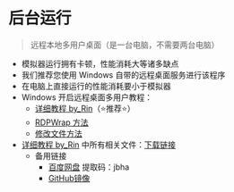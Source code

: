 # 后台运行

> 远程本地多用户桌面（是一台电脑，不需要两台电脑）

 * 模拟器运行拥有卡顿，性能消耗大等诸多缺点
 * 我们推荐您使用 Windows 自带的远程桌面服务进行该程序
 * 在电脑上直接运行的性能消耗要小于模拟器
 * Windows 开启远程桌面多用户教程：
   * [详细教程 by_Rin](https://www.bilibili.com/read/cv24286313/)（⭐推荐⭐）
   * [RDPWrap 方法](https://blog.sena.moe/win10-multiple-RDP/)
   * [修改文件方法](https://www.wyr.me/post/701)
 * [详细教程 by_Rin](https://www.bilibili.com/read/cv24286313/) 中所有相关文件：[下载链接](https://github.com/CHNZYX/asu_version_latest/releases/download/RDP/LocalRemoteDesktop1.191_by_lin.zip)
   * 备用链接
     * [百度网盘](https://pan.baidu.com/s/13aoll4n1gmKlPT9WwNYeEw?pwd=jbha) 提取码：jbha
     * [GitHub镜像](https://github.kotori.top/https://github.com/CHNZYX/asu_version_latest/releases/download/RDP/LocalRemoteDesktop1.191_by_lin.zip)